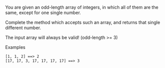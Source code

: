 You are given an odd-length array of integers, in which all of them are the same, except for one single number.

Complete the method which accepts such an array, and returns that single different number.

The input array will always be valid! (odd-length >= 3)

Examples

```
[1, 1, 2] ==> 2
[17, 17, 3, 17, 17, 17, 17] ==> 3
```
